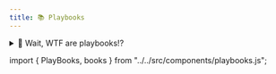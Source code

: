 ```yaml
---
title: 📚 Playbooks
---
```



<details>
<summary>🤔 Wait, WTF are playbooks!?</summary>
<br />

Playbooks are like lessons or tutorials that help you find your way!

MetaGame playbooks are quite special though as some have been written by OGs of the Metaverse! 😱 

</details>


<p></p>


import { PlayBooks, books } from "../../src/components/playbooks.js";

<PlayBooks books={books} />
